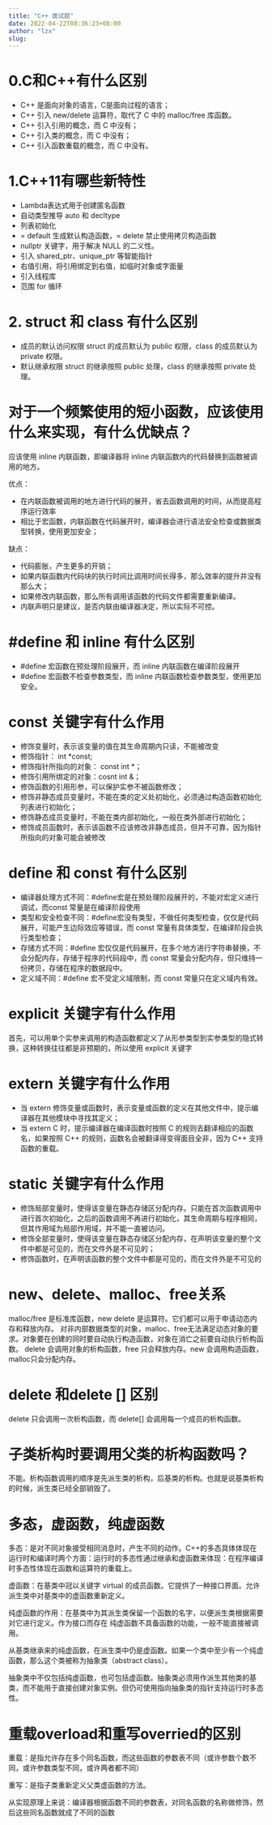 ```yaml
---
title: "C++ 面试题"
date: 2022-04-22T08:36:23+08:00
author: "lzx"
slug: 
---
```


# 0.C和C++有什么区别

- C++ 是面向对象的语言，C是面向过程的语言；
- C++ 引入 new/delete 运算符，取代了 C 中的 malloc/free 库函数。
- C++ 引入引用的概念，而 C 中没有；
- C++ 引入类的概念，而 C 中没有；
- C++ 引入函数重载的概念，而 C 中没有。

# 1.C++11有哪些新特性

* Lambda表达式用于创建匿名函数
* 自动类型推导 auto 和 decltype
* 列表初始化
* = default 生成默认构造函数，= delete 禁止使用拷贝构造函数
* nullptr 关键字，用于解决 NULL 的二义性。
* 引入 shared_ptr、unique_ptr 等智能指针
* 右值引用，将引用绑定到右值，如临时对象或字面量
* 引入线程库
* 范围 for 循环

# 2. struct 和 class 有什么区别
* 成员的默认访问权限
  struct 的成员默认为 public 权限，class 的成员默认为 private 权限。
* 默认继承权限
  struct 的继承按照 public 处理，class 的继承按照 private 处理。

# 对于一个频繁使用的短小函数，应该使用什么来实现，有什么优缺点？
  
应该使用 inline 内联函数，即编译器将 inline 内联函数内的代码替换到函数被调用的地方。

优点：
  * 在内联函数被调用的地方进行代码的展开，省去函数调用的时间，从而提高程序运行效率
  * 相比于宏函数，内联函数在代码展开时，编译器会进行语法安全检查或数据类型转换，使用更加安全；

缺点：
  * 代码膨胀，产生更多的开销；
  * 如果内联函数内代码块的执行时间比调用时间长得多，那么效率的提升并没有那么大；
  * 如果修改内联函数，那么所有调用该函数的代码文件都需要重新编译。
  * 内联声明只是建议，是否内联由编译器决定，所以实际不可控。

# #define 和 inline 有什么区别

* #define 宏函数在预处理阶段展开，而 inline 内联函数在编译阶段展开
* #define 宏函数不检查参数类型，而 inline 内联函数检查参数类型，使用更加安全。

# const 关键字有什么作用

* 修饰变量时，表示该变量的值在其生命周期内只读，不能被改变
* 修饰指针： int *const;
* 修饰指针所指向的对象： const int *；
* 修饰引用所绑定的对象：cosnt int &；
* 修饰函数的引用形参，可以保护实参不被函数修改；
* 修饰非静态成员变量时，不能在类的定义处初始化，必须通过构造函数初始化列表进行初始化；
* 修饰静态成员变量时，不能在类内部初始化，一般在类外部进行初始化；
* 修饰成员函数时，表示该函数不应该修改非静态成员，但并不可靠，因为指针所指向的对象可能会被修改

# define 和 const 有什么区别

- 编译器处理方式不同：#define宏是在预处理阶段展开的，不能对宏定义进行调试，而const 常量是在编译阶段使用
- 类型和安全检查不同：#define宏没有类型，不做任何类型检查，仅仅是代码展开，可能产生边际效应等错误，而 const 常量有具体类型，在编译阶段会执行类型检查；
- 存储方式不同：#define 宏仅仅是代码展开，在多个地方进行字符串替换，不会分配内存，存储于程序的代码段中，而 const 常量会分配内存，但只维持一份拷贝，存储在程序的数据段中。
- 定义域不同：#define 宏不受定义域限制，而 const 常量只在定义域内有效。

# explicit 关键字有什么作用

首先，可以用单个实参来调用的构造函数都定义了从形参类型到实参类型的隐式转换，这种转换往往都是非预期的，所以使用 explicit 关键字

# extern 关键字有什么作用

* 当 extern 修饰变量或函数时，表示变量或函数的定义在其他文件中，提示编译器在其他模块中寻找其定义；
* 当 extern C 时，提示编译器在编译函数时按照 C 的规则去翻译相应的函数名，如果按照 C++ 的规则，函数名会被翻译得变得面目全非，因为 C++ 支持函数的重载。

# static 关键字有什么作用

* 修饰局部变量时，使得该变量在静态存储区分配内存。只能在首次函数调用中进行首次初始化，之后的函数调用不再进行初始化，其生命周期与程序相同，但其作用域为局部作用域，并不能一直被访问。
* 修饰全部变量时，使得该变量在静态存储区分配内存，在声明该变量的整个文件中都是可见的，而在文件外是不可见的；
* 修饰函数时，在声明该函数的整个文件中都是可见的，而在文件外是不可见的

# new、delete、malloc、free关系

malloc/free 是标准库函数，new delete 是运算符。它们都可以用于申请动态内存和释放内存。
对非内部数据类型的对象，malloc、free无法满足动态对象的要求。对象要在创建的同时要自动执行构造函数，对象在消亡之前要自动执行析构函数。
delete 会调用对象的析构函数，free 只会释放内存。new 会调用构造函数，malloc只会分配内存。

# delete 和delete [] 区别

delete 只会调用一次析构函数，而 delete[] 会调用每一个成员的析构函数。

# 子类析构时要调用父类的析构函数吗？

不能。析构函数调用的顺序是先派生类的析构，后基类的析构。也就是说基类析构的时候，派生类已经全部销毁了。

# 多态，虚函数，纯虚函数

多态：是对不同对象接受相同消息时，产生不同的动作。C++的多态具体体现在运行时和编译时两个方面：运行时的多态性通过继承和虚函数来体现：在程序编译时多态性体现在函数和运算符的重载上。

虚函数：在基类中冠以关键字 virtual 的成员函数。它提供了一种接口界面。允许派生类中对基类中的虚函数重新定义。

纯虚函数的作用：在基类中为其派生类保留一个函数的名字，以便派生类根据需要对它进行定义。作为接口而存在 纯虚函数不具备函数的功能，一般不能直接被调用。

从基类继承来的纯虚函数，在派生类中仍是虚函数。如果一个类中至少有一个纯虚函数，那么这个类被称为抽象类（abstract class）。

抽象类中不仅包括纯虚函数，也可包括虚函数。抽象类必须用作派生其他类的基类，而不能用于直接创建对象实例。但仍可使用指向抽象类的指针支持运行时多态性。 

# 重载overload和重写overried的区别

重载：是指允许存在多个同名函数，而这些函数的参数表不同（或许参数个数不同，或许参数类型不同，或许两者都不同）

重写：是指子类重新定义父类虚函数的方法。

从实现原理上来说：编译器根据函数不同的参数表，对同名函数的名称做修饰，然后这些同名函数就成了不同的函数